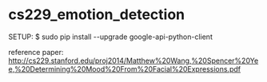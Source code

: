 # cs229_emotion_detection

SETUP:
$ sudo pip install --upgrade google-api-python-client

reference paper:
http://cs229.stanford.edu/proj2014/Matthew%20Wang,%20Spencer%20Yee,%20Determining%20Mood%20From%20Facial%20Expressions.pdf

